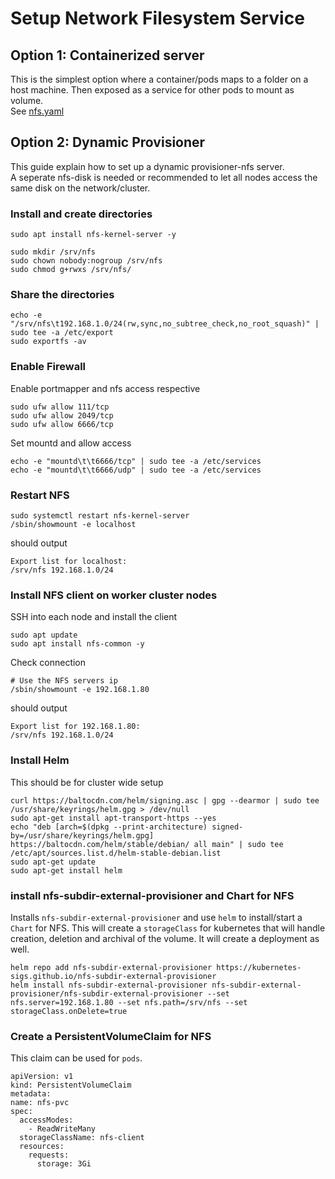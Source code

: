 # Setup Network Filesystem Service

## Option 1: Containerized server
This is the simplest option where a container/pods maps to a folder on a host machine. Then exposed as a service for other pods to mount as volume.\
See [nfs.yaml](/manifests/cluster-objects/nfs.yaml)

## Option 2: Dynamic Provisioner
This guide explain how to set up a dynamic provisioner-nfs server.\
A seperate nfs-disk is needed or recommended to let all nodes access the same disk on the network/cluster.

### Install and create directories
```
sudo apt install nfs-kernel-server -y

sudo mkdir /srv/nfs
sudo chown nobody:nogroup /srv/nfs
sudo chmod g+rwxs /srv/nfs/
```
### Share the directories
```
echo -e "/srv/nfs\t192.168.1.0/24(rw,sync,no_subtree_check,no_root_squash)" | sudo tee -a /etc/export
sudo exportfs -av
```
### Enable Firewall
Enable portmapper and nfs access respective
```
sudo ufw allow 111/tcp
sudo ufw allow 2049/tcp
sudo ufw allow 6666/tcp
```
Set mountd and allow access

```
echo -e "mountd\t\t6666/tcp" | sudo tee -a /etc/services
echo -e "mountd\t\t6666/udp" | sudo tee -a /etc/services

```

### Restart NFS
```
sudo systemctl restart nfs-kernel-server
/sbin/showmount -e localhost
```
should output
```
Export list for localhost:
/srv/nfs 192.168.1.0/24
```

### Install NFS client on worker cluster nodes
SSH into each node and install the client
```
sudo apt update
sudo apt install nfs-common -y
```
Check connection 
```
# Use the NFS servers ip
/sbin/showmount -e 192.168.1.80 
```
should output
```
Export list for 192.168.1.80:
/srv/nfs 192.168.1.0/24
```

### Install Helm
This should be for cluster wide setup
```
curl https://baltocdn.com/helm/signing.asc | gpg --dearmor | sudo tee /usr/share/keyrings/helm.gpg > /dev/null
sudo apt-get install apt-transport-https --yes
echo "deb [arch=$(dpkg --print-architecture) signed-by=/usr/share/keyrings/helm.gpg] https://baltocdn.com/helm/stable/debian/ all main" | sudo tee /etc/apt/sources.list.d/helm-stable-debian.list
sudo apt-get update
sudo apt-get install helm
```
### install nfs-subdir-external-provisioner and Chart for NFS
Installs `nfs-subdir-external-provisioner` and use `helm` to install/start a `Chart` for NFS.
This will create a `storageClass` for kubernetes that will handle creation, deletion and archival of the volume. It will create a deployment as well.
```
helm repo add nfs-subdir-external-provisioner https://kubernetes-sigs.github.io/nfs-subdir-external-provisioner
helm install nfs-subdir-external-provisioner nfs-subdir-external-provisioner/nfs-subdir-external-provisioner --set nfs.server=192.168.1.80 --set nfs.path=/srv/nfs --set storageClass.onDelete=true
```

### Create a PersistentVolumeClaim for NFS
This claim can be used for `pods`.
```
apiVersion: v1
kind: PersistentVolumeClaim
metadata:
name: nfs-pvc
spec:
  accessModes:
    - ReadWriteMany
  storageClassName: nfs-client
  resources:
    requests:
      storage: 3Gi

```
